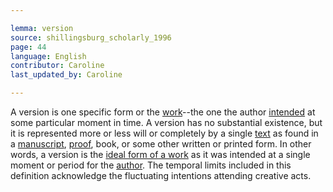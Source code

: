 ```yaml
---

lemma: version
source: shillingsburg_scholarly_1996
page: 44
language: English
contributor: Caroline
last_updated_by: Caroline

---
```


A version is one specific form or the [work](work.html)--the one the author [intended](intentionality.html) at some particular moment in time. A version has no substantial existence, but it is represented more or less will or completely by a single [text](text.html) as found in a [manuscript](manuscript.html), [proof](proofs.html), book, or some other written or printed form. In other words, a version is the [ideal form of a work](textIdeal.html) as it was intended at a single moment or period for the [author](author.html). The temporal limits included in this definition acknowledge the fluctuating intentions attending creative acts.
